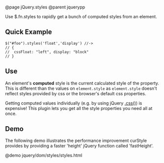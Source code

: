 @page jQuery.styles
@parent jquerypp

Use $.fn.styles to rapidly get a bunch of computed styles from an element.

## Quick Example


    $("#foo").styles('float','display') //->
    // {
    //  cssFloat: "left", display: "block"
    // }

## Use

An element's __computed__ style is the current calculated style of the property.
This is different than the values on `element.style` as
`element.style` doesn't reflect styles provided by css or the browser's default
css properties.

Getting computed values individually (e.g. by using jQuery [.css()](http://api.jquery.com/css/)) is expensive!
This plugin lets you get all the style properties you need all at once.

## Demo

The following demo illustrates the performance improvement curStyle provides by providing
a faster 'height' jQuery function called 'fastHeight'.

@demo jquery/dom/styles/styles.html

